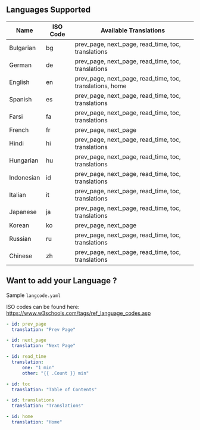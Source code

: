 ## Languages Supported

| Name       | ISO Code | Available Translations                                   |
| ---------- | -------- | -------------------------------------------------------- |
| Bulgarian  | bg       | prev_page, next_page, read_time, toc, translations       |
| German     | de       | prev_page, next_page, read_time, toc, translations       |
| English    | en       | prev_page, next_page, read_time, toc, translations, home |
| Spanish    | es       | prev_page, next_page, read_time, toc, translations       |
| Farsi      | fa       | prev_page, next_page, read_time, toc, translations       |
| French     | fr       | prev_page, next_page                                     |
| Hindi      | hi       | prev_page, next_page, read_time, toc, translations       |
| Hungarian  | hu       | prev_page, next_page, read_time, toc, translations       |
| Indonesian | id       | prev_page, next_page, read_time, toc, translations       |
| Italian    | it       | prev_page, next_page, read_time, toc, translations       |
| Japanese   | ja       | prev_page, next_page, read_time, toc, translations       |
| Korean     | ko       | prev_page, next_page                                     |
| Russian    | ru       | prev_page, next_page, read_time, toc, translations       |
| Chinese    | zh       | prev_page, next_page, read_time, toc, translations       |

## Want to add your Language ?

Sample `langcode.yaml`

ISO codes can be found here: https://www.w3schools.com/tags/ref_language_codes.asp

```yml
- id: prev_page
  translation: "Prev Page"

- id: next_page
  translation: "Next Page"

- id: read_time
  translation:
      one: "1 min"
      other: "{{ .Count }} min"

- id: toc
  translation: "Table of Contents"

- id: translations
  translation: "Translations"

- id: home
  translation: "Home"
```
